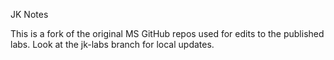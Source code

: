 JK Notes

This is a fork of the original MS GitHub repos used for edits to the published labs. Look at the jk-labs branch for local updates.